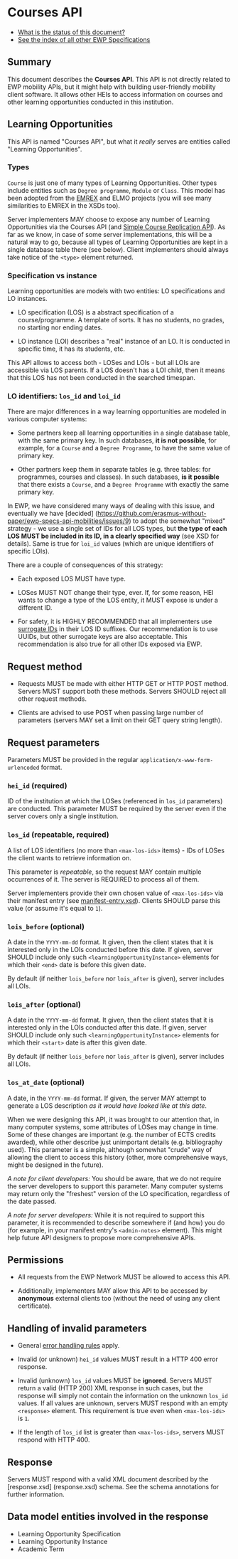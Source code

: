 Courses API
===========

* [What is the status of this document?][statuses]
* [See the index of all other EWP Specifications][develhub]


Summary
-------

This document describes the **Courses API**. This API is not directly related
to EWP mobility APIs, but it might help with building user-friendly mobility
client software. It allows other HEIs to access information on courses and
other learning opportunities conducted in this institution.


Learning Opportunities
----------------------

This API is named "Courses API", but what it *really* serves are entities
called "Learning Opportunities".

### Types

`Course` is just one of many types of Learning Opportunities. Other types
include entities such as `Degree programme`, `Module` or `Class`. This model
has been adopted from the [EMREX][emrex] and ELMO projects (you will see many
similarities to EMREX in the XSDs too).

Server implementers MAY choose to expose any number of Learning Opportunities
via the Courses API (and [Simple Course Replication API][replication-api]). As
far as we know, in case of some server implementations, this will be a natural
way to go, because all types of Learning Opportunities are kept in a single
database table there (see below). Client implementers should always take notice
of the `<type>` element returned.


### Specification vs instance

Learning opportunities are models with two entities: LO specifications and LO
instances.

 * LO specification (LOS) is a abstract specification of a course/programme. A
   template of sorts. It has no students, no grades, no starting nor ending
   dates.

 * LO instance (LOI) describes a "real" instance of an LO. It is conducted in
   specific time, it has its students, etc.

This API allows to access both - LOSes and LOIs - but all LOIs are accessible
via LOS parents. If a LOS doesn't has a LOI child, then it means that this LOS
has not been conducted in the searched timespan.


<a name='unique-identifiers'></a>

### LO identifiers: `los_id` and `loi_id`

There are major differences in a way learning opportunities are modeled in
various computer systems:

 * Some partners keep all learning opportunities in a single database table,
   with the same primary key. In such databases, **it is not possible**, for
   example, for a `Course` and a `Degree Programme`, to have the same value of
   primary key.

 * Other partners keep them in separate tables (e.g. three tables: for
   programmes, courses and classes). In such databases, **is it possible** that
   there exists a `Course`, and a `Degree Programme` with exactly the same
   primary key.

In EWP, we have considered many ways of dealing with this issue, and eventually
we have [decided]
(https://github.com/erasmus-without-paper/ewp-specs-api-mobilities/issues/9) to
adopt the somewhat "mixed" strategy - we use a single set of IDs for all LOS
types, but **the type of each LOS MUST be included in its ID, in a clearly
specified way** (see XSD for details). Same is true for `loi_id` values (which
are unique identifiers of specific LOIs).

There are a couple of consequences of this strategy:

 * Each exposed LOS MUST have type.

 * LOSes MUST NOT change their type, ever. If, for some reason, HEI wants to
   change a type of the LOS entity, it MUST expose is under a different ID.

 * For safety, it is HIGHLY RECOMMENDED that all implementers use [surrogate
   IDs](https://en.wikipedia.org/wiki/Surrogate_key) in their LOS ID suffixes.
   Our recommendation is to use UUIDs, but other surrogate keys are also
   acceptable. This recommendation is also true for all other IDs exposed via
   EWP.


Request method
--------------

 * Requests MUST be made with either HTTP GET or HTTP POST method. Servers MUST
   support both these methods. Servers SHOULD reject all other request methods.

 * Clients are advised to use POST when passing large number of parameters
   (servers MAY set a limit on their GET query string length).


Request parameters
------------------

Parameters MUST be provided in the regular `application/x-www-form-urlencoded`
format.


### `hei_id` (required)

ID of the institution at which the LOSes (referenced in `los_id` parameters)
are conducted. This parameter MUST be required by the server even if the server
covers only a single institution.


### `los_id` (repeatable, required)

A list of LOS identifiers (no more than `<max-los-ids>` items) - IDs of LOSes
the client wants to retrieve information on.

This parameter is *repeatable*, so the request MAY contain multiple occurrences
of it. The server is REQUIRED to process all of them.

Server implementers provide their own chosen value of `<max-los-ids>` via
their manifest entry (see [manifest-entry.xsd](manifest-entry.xsd)). Clients
SHOULD parse this value (or assume it's equal to `1`).


### `lois_before` (optional)

A date in the `YYYY-mm-dd` format. It given, then the client states that it is
interested only in the LOIs conducted before this date. If given, server SHOULD
include only such `<learningOpportunityInstance>` elements for which their
`<end>` date is before this given date.

By default (if neither `lois_before` nor `lois_after` is given), server
includes all LOIs.


### `lois_after` (optional)

A date in the `YYYY-mm-dd` format. It given, then the client states that it is
interested only in the LOIs conducted after this date. If given, server SHOULD
include only such `<learningOpportunityInstance>` elements for which their
`<start>` date is after this given date.

By default (if neither `lois_before` nor `lois_after` is given), server
includes all LOIs.


### `los_at_date` (optional)

A date, in the `YYYY-mm-dd` format. If given, the server MAY attempt to
generate a LOS description *as it would have looked like at this date*.

When we were designing this API, it was brought to our attention that, in many
computer systems, some attributes of LOSes may change in time. Some of these
changes are important (e.g. the number of ECTS credits awarded), while other
describe just unimportant details (e.g. bibliography used). This parameter is
a simple, although somewhat "crude" way of allowing the client to access this
history (other, more comprehensive ways, might be designed in the future).

*A note for client developers:* You should be aware, that we do not require the
server developers to support this parameter. Many computer systems may return
only the "freshest" version of the LO specification, regardless of the date
passed.

*A note for server developers:* While it is not required to support this
parameter, it is recommended to describe somewhere if (and how) you do (for
example, in your manifest entry's `<admin-notes>` element). This might help
future API designers to propose more comprehensive APIs.


Permissions
-----------

 * All requests from the EWP Network MUST be allowed to access this API.

 * Additionally, implementers MAY allow this API to be accessed by
   **anonymous** external clients too (without the need of using any client
   certificate).


Handling of invalid parameters
------------------------------

 * General [error handling rules][error-handling] apply.

 * Invalid (or unknown) `hei_id` values MUST result in a HTTP 400 error
   response.

 * Invalid (unknown) `los_id` values MUST be **ignored**. Servers MUST
   return a valid (HTTP 200) XML response in such cases, but the response will
   simply not contain the information on the unknown `los_id` values. If
   all values are unknown, servers MUST respond with an empty `<response>`
   element. This requirement is true even when `<max-los-ids>` is `1`.

 * If the length of `los_id` list is greater than `<max-los-ids>`,
   servers MUST respond with HTTP 400.


Response
--------

Servers MUST respond with a valid XML document described by the [response.xsd]
(response.xsd) schema. See the schema annotations for further information.


Data model entities involved in the response
--------------------------------------------

 * Learning Opportunity Specification
 * Learning Opportunity Instance
 * Academic Term


[develhub]: http://developers.erasmuswithoutpaper.eu/
[statuses]: https://github.com/erasmus-without-paper/ewp-specs-management#statuses
[registry-spec]: https://github.com/erasmus-without-paper/ewp-specs-api-registry
[discovery-api]: https://github.com/erasmus-without-paper/ewp-specs-api-discovery
[echo]: https://github.com/erasmus-without-paper/ewp-specs-api-echo
[error-handling]: https://github.com/erasmus-without-paper/ewp-specs-architecture#error-handling
[institutions-api]: https://github.com/erasmus-without-paper/ewp-specs-api-institutions
[replication-api]: https://github.com/erasmus-without-paper/ewp-specs-api-course-replication
[emrex]: http://emrex.eu/
